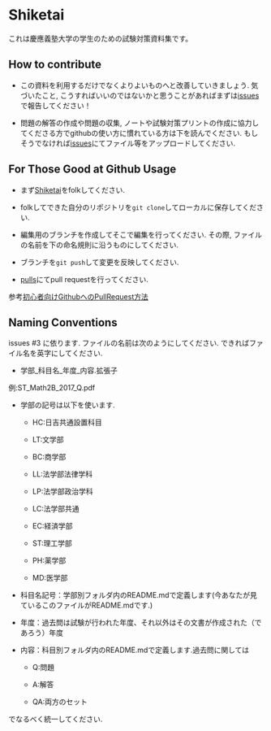 Shiketai
====

これは慶應義塾大学の学生のための試験対策資料集です。

How to contribute
----

- この資料を利用するだけでなくよりよいものへと改善していきましょう. 気づいたこと, こうすればいいのではないかと思うことがあればまずは[issues](https://github.com/naoki-cpp/Shiketai/issues)で報告してください！

- 問題の解答の作成や問題の収集, ノートや試験対策プリントの作成に協力してくださる方でgithubの使い方に慣れている方は下を読んでください. もしそうでなければ[issues](https://github.com/naoki-cpp/Shiketai/issues)にてファイル等をアップロードしてください. 

For Those Good at Github Usage
----

- まず[Shiketai](https://github.com/naoki-cpp/Shiketai)をfolkしてください.

- folkしてできた自分のリポジトリを`git clone`してローカルに保存してください.

- 編集用のブランチを作成してそこで編集を行ってください. その際, ファイルの名前を下の命名規則に沿うものにしてください.

- ブランチを`git push`して変更を反映してください.

- [pulls](https://github.com/naoki-cpp/Shiketai/pulls)にてpull requestを行ってください.

参考[初心者向けGithubへのPullRequest方法](https://qiita.com/samurairunner/items/7442521bce2d6ac9330b)

Naming Conventions
----

issues #3 に依ります.
ファイルの名前は次のようにしてください. できればファイル名を英字にしてください.

- 学部\_科目名\_年度\_内容.拡張子

例:ST\_Math2B\_2017\_Q.pdf

- 学部の記号は以下を使います.

  - HC:日吉共通設置科目

  - LT:文学部

  - BC:商学部

  - LL:法学部法律学科

  - LP:法学部政治学科

  - LC:法学部共通

  - EC:経済学部

  - ST:理工学部

  - PH:薬学部

  - MD:医学部

- 科目名記号：学部別フォルダ内のREADME.mdで定義します(今あなたが見ているこのファイルがREADME.mdです.)

- 年度：過去問は試験が行われた年度、それ以外はその文書が作成された（であろう）年度

- 内容：科目別フォルダ内のREADME.mdで定義します.過去問に関しては

  - Q:問題

  - A:解答

  - QA:両方のセット

でなるべく統一してください.